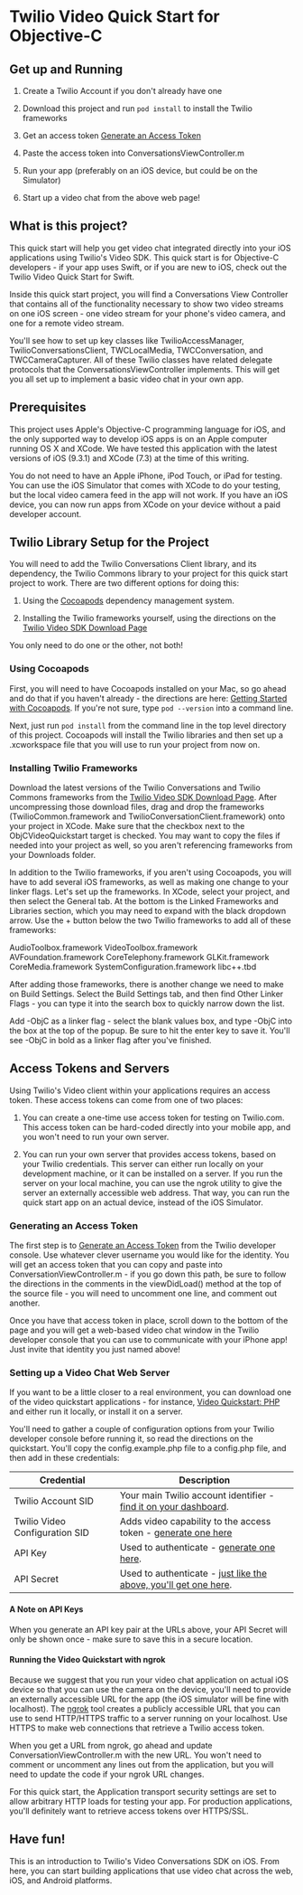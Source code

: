 # Twilio Video Quick Start for Objective-C

## Get up and Running

1) Create a Twilio Account if you don't already have one

2) Download this project and run `pod install` to install the Twilio frameworks

3) Get an access token [Generate an Access Token](https://www.twilio.com/user/account/video/dev-tools/testing-tools)

4) Paste the access token into ConversationsViewController.m

5) Run your app (preferably on an iOS device, but could be on the Simulator)

6) Start up a video chat from the above web page!

## What is this project?

This quick start will help you get video chat integrated directly into your iOS applications using Twilio's Video SDK. This quick start is for Objective-C developers - if your app uses Swift, or if you are new to iOS, check out the Twilio Video Quick Start for Swift.

Inside this quick start project, you will find a Conversations View Controller that contains all of the functionality necessary to show two video streams on one iOS screen - one video stream for your phone's video camera, and one for a remote video stream.

You'll see how to set up key classes like TwilioAccessManager, TwilioConversationsClient, TWCLocalMedia, TWCConversation, and TWCCameraCapturer. All of these Twilio classes have related delegate protocols that the ConversationsViewController implements. This will get you all set up to implement a basic video chat in your own app.

## Prerequisites

This project uses Apple's Objective-C programming language for iOS, and the only supported way to develop iOS apps is on an Apple computer running OS X and XCode. We have tested this application with the latest versions of iOS (9.3.1) and XCode (7.3) at the time of this writing.

You do not need to have an Apple iPhone, iPod Touch, or iPad for testing. You can use the iOS Simulator that comes with XCode to do your testing, but the local video camera feed in the app will not work. If you have an iOS device, you can now run apps from XCode on your device without a paid developer account.

## Twilio Library Setup for the Project

You will need to add the Twilio Conversations Client library, and its dependency, the Twilio Commons library to your project for this quick start project to work. There are two different options for doing this:

1) Using the [Cocoapods](https://cocoapods.org/) dependency management system. 

2) Installing the Twilio frameworks yourself, using the directions on the [Twilio Video SDK Download Page](https://www.twilio.com/docs/api/video/sdks)

You only need to do one or the other, not both!

### Using Cocoapods

First, you will need to have Cocoapods installed on your Mac, so go ahead and do that if you haven't already - the directions are here: [Getting Started with Cocoapods](https://guides.cocoapods.org/using/getting-started.html). If you're not sure, type `pod --version` into a command line. 

Next, just run `pod install` from the command line in the top level directory of this project. Cocoapods will install the Twilio libraries and then set up a .xcworkspace file that you will use to run your project from now on. 

### Installing Twilio Frameworks

Download the latest versions of the Twilio Conversations and Twilio Commons frameworks from the [Twilio Video SDK Download Page](https://www.twilio.com/docs/api/video/sdks). After uncompressing those download files, drag and drop the frameworks (TwilioCommon.framework and TwilioConversationClient.framework) onto your project in XCode. Make sure that the checkbox next to the ObjCVideoQuickstart target is checked. You may want to copy the files if needed into your project as well, so you aren't referencing frameworks from your Downloads folder.

In addition to the Twilio frameworks, if you aren't using Cocoapods, you will have to add several iOS frameworks, as well as making one change to your linker flags. Let's set up the frameworks. In XCode, select your project, and then select the General tab. At the bottom is the Linked Frameworks and Libraries section, which you may need to expand with the black dropdown arrow. Use the + button below the two Twilio frameworks to add all of these frameworks:

AudioToolbox.framework
VideoToolbox.framework
AVFoundation.framework
CoreTelephony.framework
GLKit.framework
CoreMedia.framework
SystemConfiguration.framework
libc++.tbd

After adding those frameworks, there is another change we need to make on Build Settings. Select the Build Settings tab, and then find Other Linker Flags - you can type it into the search box to quickly narrow down the list.

Add -ObjC as a linker flag - select the blank values box, and type -ObjC into the box at the top of the popup. Be sure to hit the enter key to save it. You'll see -ObjC in bold as a linker flag after you've finished.

## Access Tokens and Servers

Using Twilio's Video client within your applications requires an access token. These access tokens can come from one of two places:

1) You can create a one-time use access token for testing on Twilio.com. This access token can be hard-coded directly into your mobile app, and you won't need to run your own server.

2) You can run your own server that provides access tokens, based on your Twilio credentials. This server can either run locally on your development machine, or it can be installed on a server. If you run the server on your local machine, you can use the ngrok utility to give the server an externally accessible web address. That way, you can run the quick start app on an actual device, instead of the iOS Simulator.

### Generating an Access Token

The first step is to [Generate an Access Token](https://www.twilio.com/user/account/video/dev-tools/testing-tools) from the Twilio developer console. Use whatever clever username you would like for the identity. You will get an access token that you can copy and paste into ConversationViewController.m - if you go down this path, be sure to follow the directions in the comments in the viewDidLoad() method at the top of the source file - you will need to uncomment one line, and comment out another.

Once you have that access token in place, scroll down to the bottom of the page and you will get a web-based video chat window in the Twilio developer console that you can use to communicate with your iPhone app! Just invite that identity you just named above!

### Setting up a Video Chat Web Server

If you want to be a little closer to a real environment, you can download one of the video quickstart applications - for instance, [Video Quickstart: PHP](https://github.com/TwilioDevEd/video-quickstart-php) and either run it locally, or install it on a server.

 You'll need to gather a couple of configuration options from your Twilio developer console before running it, so read the directions on the quickstart. You'll copy the config.example.php file to a config.php file, and then add in these credentials:
 
 Credential | Description
---------- | -----------
Twilio Account SID | Your main Twilio account identifier - [find it on your dashboard](https://www.twilio.com/user/account/video).
Twilio Video Configuration SID | Adds video capability to the access token - [generate one here](https://www.twilio.com/user/account/video/profiles)
API Key | Used to authenticate - [generate one here](https://www.twilio.com/user/account/messaging/dev-tools/api-keys).
API Secret | Used to authenticate - [just like the above, you'll get one here](https://www.twilio.com/user/account/messaging/dev-tools/api-keys).

#### A Note on API Keys

When you generate an API key pair at the URLs above, your API Secret will only
be shown once - make sure to save this in a secure location.

#### Running the Video Quickstart with ngrok

Because we suggest that you run your video chat application on actual iOS device so that you can use the camera on the device, you'll need to provide an externally accessible URL for the app (the iOS simulator will be fine with localhost). The [ngrok](https://ngrok.com/) tool creates a publicly accessible URL that you can use to send HTTP/HTTPS traffic to a server running on your localhost. Use HTTPS to make web connections that retrieve a Twilio access token.

When you get a URL from ngrok, go ahead and update ConversationViewController.m with the new URL. You won't need to comment or uncomment any lines out from the application, but you will need to update the code if your ngrok URL changes.

For this quick start, the Application transport security settings are set to allow arbitrary HTTP loads for testing your app. For production applications, you'll definitely want to retrieve access tokens over HTTPS/SSL.

## Have fun!

This is an introduction to Twilio's Video Conversations SDK on iOS. From here, you can start building applications that use video chat across the web, iOS, and Android platforms.